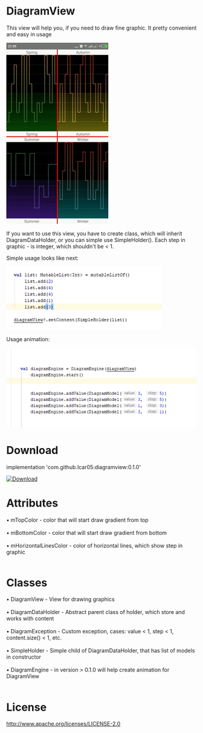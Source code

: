 # DiagramView
This view will help you, if you need to draw fine graphic. It pretty convenient and easy in
usage

![alt text](https://github.com/Icar05/DiagramView/blob/master/giphy.gif)

If you want to use this view, you have to create class, which will inherit DiagramDataHolder,
or you can simple use SimpleHolder(). Each step in graphic - is integer, which  shouldn't be < 1.

Simple usage looks like next:
       
![alt text](https://github.com/Icar05/DiagramView/blob/master/simple_usage_view.png)

Usage animation: 

![alt text](https://github.com/Icar05/DiagramView/blob/master/usage_anim.png)

# Download
implementation 'com.github.Icar05:diagramview:0.1.0' <br>

[ ![Download](https://api.bintray.com/packages/icar05/diagramview/DiagramView/images/download.svg) ](https://bintray.com/icar05/diagramview/DiagramView/_latestVersion)


# Attributes

  • mTopColor - color that will start draw gradient from top <br><br>
  • mBottomColor - color that will start draw gradient from bottom <br><br>
  • mHorizontalLinesColor - color of horizontal lines, which show step in graphic <br><br>
  
  
# Classes

  • DiagramView - View for drawing graphics <br><br>
  • DiagramDataHolder - Abstract parent class of holder, which store and works with content <br><br>
  • DiagramException - Custom exception, cases: value < 1, step < 1, content.size() < 1, etc. <br><br>
  • SimpleHolder - Simple child of DiagramDataHolder, that has list of models in constructor <br><br>
  • DiagramEngine - in version > 0.1.0 will help create animation for DiagramView <br><br>

# License

http://www.apache.org/licenses/LICENSE-2.0

